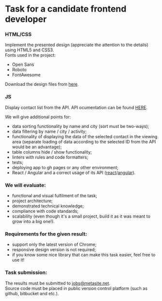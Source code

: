 # Task for a candidate frontend developer

### HTML/CSS

Implement the presented design (appreciate the attention to the details) using HTML5 and CSS3.  
Fonts used in the project:

- Open Sans
- Roboto
- FontAwesome

Download the design files from [here](https://github.com/Metasiteorg/frontend-task/tree/main/design).

### JS

Display contact list from the API.
API ocumentation can be found [HERE](https://frontend-task-api.metasite.lt/docs/).

We will give additional points for:

- data sorting functionality by name and city (sort must be two-ways);
- data filtering by name / city / activity;
- functionality of displaying the data of the selected contact in the viewing area (separate loading of data according to the selected ID from the API would be an advantage);
- table columns hide / show functionality;
- linters with rules and code formatters;
- tests;
- deploying app to gh pages or any other environment;
- React / Angular and a correct usage of its API ([react](https://reactjs.org/docs/react-api.html)/[angular](https://angular.io/api)).

### We will evaluate:

- functional and visual fulfilment of the task;
- project architecture;
- demonstrated technical knowledge;
- compliance with code standards;
- scalability (even though it's a small project, build it as it was meant to grow into a big one!).

### Requirements for the given result:

- support only the latest version of Chrome;
- responsive design version is not required;
- if you know some nice library that can make this task easier, feel free to use it!

### Task submission:

The results must be submitted to jobs@metasite.net.  
Source code must be placed in public version control platform (such as github, bitbucket and etc.).
